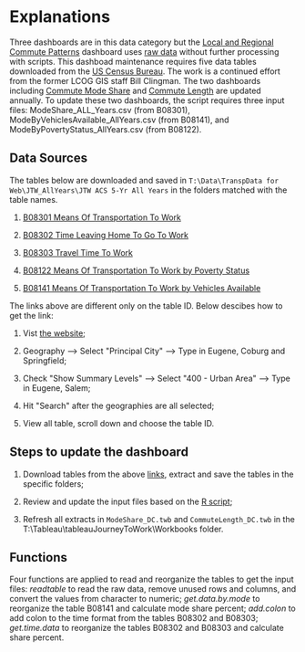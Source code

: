 # Explanations

Three dashboards are in this data category but the [Local and Regional Commute Patterns](https://www.lcog.org/thempo/page/local-regional-commute-patterns) dashboard uses [raw data](https://lehd.ces.census.gov/data/#:~:text=LEHD%20Origin%2DDestination%20Employment%20Statistics%20(LODES),-LEHD%20Origin%2DDestination&text=Data%20files%20are%20state%2Dbased,for%20the%20years%202002%E2%80%932018.) without further processing with scripts. This dashboad maintenance requires five data tables downloaded from the [US Census Bureau](https://data.census.gov/cedsci/). The work is a continued effort from the former LCOG GIS staff Bill Clingman. The two dashboards including [Commute Mode Share](https://www.lcog.org/thempo/page/commuter-mode-shares) and [Commute Length](https://www.lcog.org/thempo/page/length-commute) are updated annually. To update these two dashboards, the script requires three input files: ModeShare_ALL_Years.csv (from B08301), ModeByVehiclesAvailable_AllYears.csv (from B08141), and ModeByPovertyStatus_AllYears.csv (from B08122).   

## Data Sources

The tables below are downloaded and saved in `T:\Data\TranspData for Web\JTW_AllYears\JTW ACS 5-Yr All Years` in the folders matched with the table names.

1. [B08301 Means Of Transportation To Work](https://data.census.gov/cedsci/table?q=B08301&g=1600000US4123850,4114400,4169600_400XX00US28117,78229&tid=ACSDT5Y2020.B08301)

2. [B08302 Time Leaving Home To Go To Work](https://data.census.gov/cedsci/table?q=B08302&g=1600000US4123850,4114400,4169600_400XX00US28117,78229&tid=ACSDT5Y2020.B08302)

3. [B08303 Travel Time To Work](https://data.census.gov/cedsci/table?g=1600000US4123850,4114400,4169600_400XX00US28117,78229&tid=ACSDT5Y2020.B08303)

4. [B08122 Means Of Transportation To Work by Poverty Status](https://data.census.gov/cedsci/table?g=1600000US4123850,4114400,4169600_400XX00US28117,78229&tid=ACSDT5Y2020.B08122)

5. [B08141 Means Of Transportation To Work by Vehicles Available](https://data.census.gov/cedsci/table?g=1600000US4123850,4114400,4169600_400XX00US28117,78229&tid=ACSDT5Y2020.B08141)

The links above are different only on the table ID. Below descibes how to get the link: 
1. Vist [the website](https://data.census.gov/cedsci/advanced);

2. Geography --> Select "Principal City" --> Type in Eugene, Coburg and Springfield;

3. Check "Show Summary Levels" --> Select "400 - Urban Area" --> Type in Eugene, Salem;

4. Hit "Search" after the geographies are all selected;

5. View all table, scroll down and choose the table ID.

## Steps to update the dashboard

1. Download tables from the above [links](https://github.com/dongmeic/MPO_Data_Portal/tree/master/CommuterData#data-sources), extract and save the tables in the specific folders;

2. Review and update the input files based on the [R script](https://github.com/dongmeic/MPO_Data_Portal/blob/master/CommuterData/ModeShare.r);

3. Refresh all extracts in `ModeShare_DC.twb` and `CommuteLength_DC.twb` in the T:\Tableau\tableauJourneyToWork\Workbooks folder. 

## Functions
Four functions are applied to read and reorganize the tables to get the input files: *readtable* to read the raw data, remove unused rows and columns, and convert the values from character to numeric; *get.data.by.mode* to reorganize the table B08141 and calculate mode share percent; *add.colon* to add colon to the time format from the tables B08302 and B08303; *get.time.data* to reorganize the tables B08302 and B08303 and calculate share percent.   

